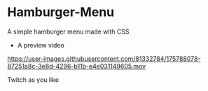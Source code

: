 # Hamburger-Menu
A simple hamburger menu made with CSS


- A preview video



https://user-images.githubusercontent.com/81332784/175788078-87251a8c-3e8d-4296-b11b-e4e031149605.mov

Twitch as you like 
